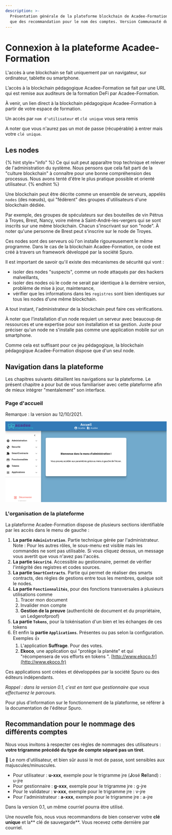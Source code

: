 ```yaml
---
description: >-
  Présentation générale de la plateforme blockchain de Acadee-Formation ainsi
  que des recommandation pour le nom des comptes. Version Communauté du jeu.
---
```


# Connexion à la plateforme Acadee-Formation

L'accès à une blockchain se fait uniquement par un navigateur, sur ordinateur, tablette ou smartphone.

L’accès à la blockchain pédagogique Acadee-Formation se fait par une URL qui est remise aux auditeurs de la formation DeFi par Acadee-Formation.

À venir, un lien direct à la blockchain pédagogique Acadee-Formation à partir de votre espace de formation.

Un accès par `nom d'utilisateur` et `clé unique` vous sera remis

A noter que vous n'aurez pas un mot de passe (récupérable) à entrer mais votre `clé unique`.

## Les nodes <a href="bkmrk-les-nodes" id="bkmrk-les-nodes"></a>

{% hint style="info" %}
Ce qui suit peut apparaître trop technique et relever de l'administration du système. Nous pensons que cela fait parti de la "culture blockchain" à connaître pour une bonne compréhension des processus. Nous avons tenté d'être le plus pratique possible et orienté utilisateur.
{% endhint %}

Une blockchain peut être décrite comme un ensemble de serveurs, appelés `nodes` (des nœuds), qui "fédèrent" des groupes d'utilisateurs d'une blockchain dédiée.

Par exemple, des groupes de spéculateurs sur des bouteilles de vin Pétrus à Troyes, Brest, Nancy, voire même à Saint-André-les-vergers qui se sont inscrits sur une même blockchain. Chacun s'inscrivant sur son "node". À noter qu'une personne de Brest peut s'inscrire sur le node de Troyes.

Ces nodes sont des serveurs où l'on installe rigoureusement le même programme. Dans le cas de la blockchain Acadee-Formation, ce code est créé à travers un framework développé par la société Spuro.

Il est important de savoir qu'il existe des mécanismes de sécurité qui vont :

* isoler des nodes "suspects", comme un node attaqués par des hackers malveillants,
* isoler des nodes où le code ne serait par identique à la dernière version, problème de mise à jour, maintenance,
* vérifier que les informations dans les `registres` sont bien identiques sur tous les nodes d'une même blockchain.

A tout instant, l'administrateur de la blockchain peut faire ces vérifications.

À noter que l'installation d'un node requiert un serveur avec beaucoup de ressources et une expertise pour son installation et sa gestion. Juste pour préciser qu'un node ne s'installe pas comme une application mobile sur un smartphone.

Comme cela est suffisant pour ce jeu pédagogique, la blockchain pédagogique Acadee-Formation dispose que d'un seul node.

## Navigation dans la plateforme <a href="bkmrk-cete-blockchain-comp" id="bkmrk-cete-blockchain-comp"></a>

Les chapitres suivants détaillent les navigations sur la plateforme. Le présent chapitre a pour but de vous familiariser avec cette plateforme afin de mieux intégrer "mentalement" son interface.

### Page d'accueil <a href="bkmrk-page-d-27accueil" id="bkmrk-page-d-27accueil"></a>

Remarque : la version au 12/10/2021.

![Noter le menu de gauche. Dans l'en-tête, les nom du connecté et du nom du node. En bas à droite, la version et Déconnexion](<../.gitbook/assets/image (5).png>)

### L'organisation de la plateforme <a href="bkmrk-l-27organisation-de-la" id="bkmrk-l-27organisation-de-la"></a>

La plateforme Acadee-Formation dispose de plusieurs sections identifiable par les accès dans le menu de gauche :

1. **La partie `Administration`**. Partie technique gérée par l'administrateur. Note : Pour les autres rôles, le sous-menu est visible mais les commandes ne sont pas utilisable. Si vous cliquez dessus, un message vous avertit que vous n'avez pas l'accès.
2. **La partie `Sécurité`**. Accessible au gestionnaire, permet de vérifier l'intégrité des registres et codes sources.
3. **La partie `SmartContracts`**. Partie qui permet de réaliser des smarts contracts, des règles de gestions entre tous les membres, quelque soit le nodes.
4. **La partie `Fonctionnalités`**, pour des fonctions transversales à plusieurs utilisations comme
   1. Tracer mon document
   2. Invalider mon compte
   3. **Gestion de la preuve** (authenticité de document et du propriétaire, un Ledgerofproof)
5. **La partie `Tokens`**, pour la tokénisation d'un bien et les échanges de ces tokens
6. Et enfin la **partie `Applications`**. Présentes ou pas selon la configuration. Exemples :thumbsup:
   1. L'application **Suffrage**. Pour des votes.
   2. **Ekoco**, une application qui "protège la planète" et qui "récompensera de vos efforts en tokens ". [http://www.ekoco.fr](http://www.ekoco.fr)

Ces applications sont créées et développées par la société Spuro ou des éditeurs indépendants.

_Rappel : dans la version 0.1, c'est en tant que gestionnaire que vous effectuerez le parcours._

Pour plus d'information sur le fonctionnement de la plateforme, se référer à la documentation de l'éditeur Spuro.

## Recommandation pour le nommage des différents comptes <a href="nommage_compte" id="nommage_compte"></a>

Nous vous invitons à respecter ces règles de nommages des utilisateurs : **votre trigramme précédé du type de compte séparé pas un tiret**.

🏴 Le nom d'utilisateur, et bien sûr aussi le mot de passe, sont sensibles aux majuscules/minuscules.

* Pour utilisateur : **u-xxx**, exemple pour le trigramme jre (**J**osé **Re**lland) : u-jre
* Pour gestionnaire : **g-xxx**, exemple pour le trigramme jre : g-jre
* Pour le validateur : **v-xxx**, exemple pour le trigramme jre : v-jre
* Pour l'administrateur : **a-xxx**, exemple pour le trigramme jre : a-jre

Dans la version 0.1, un même courriel pourra être utilisé.

Une nouvelle fois, nous vous recommandons de bien conserver votre **clé unique** et la\*\* clé de sauvegarde\*\*. Vous recevez cette dernière par courriel.

